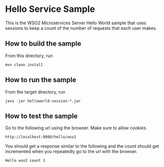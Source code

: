 # Hello Service Sample

This is the WSO2 Microservices Server Hello World sample that uses sessions to keep a count of the number of requests 
that each user makes.

## How to build the sample

From this directory, run

```
mvn clean install
```

## How to run the sample

From the target directory, run
```
java -jar helloworld-session-*.jar
```

## How to test the sample

Go to the following url using the browser. Make sure to allow cookies.

```
http://localhost:8080/hello/wso2
```

You should get a response similar to the following and the count should get incremented when you repeatedly go to the
url with the browser.

```
Hello wso2 count 1
```
